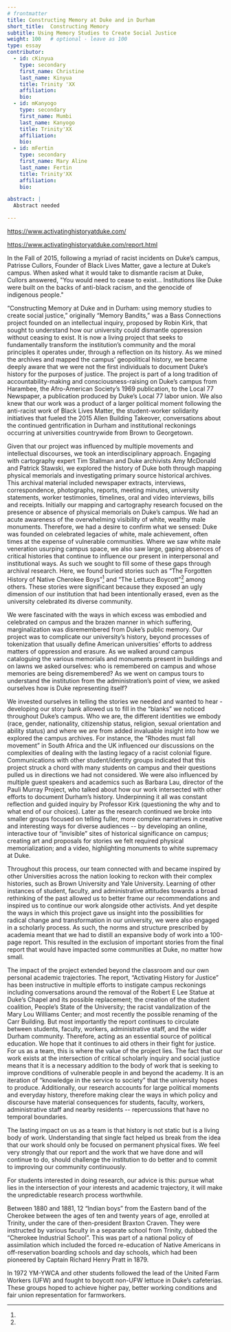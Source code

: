 ```yaml
---
# frontmatter
title: Constructing Memory at Duke and in Durham
short_title:  Constructing Memory
subtitle: Using Memory Studies to Create Social Justice
weight: 100   # optional - leave as 100
type: essay
contributor:
  - id: cKinyua
    type: secondary
    first_name: Christine
    last_name: Kinyua
    title: Trinity 'XX
    affiliation: 
    bio:
  - id: mKanyogo
    type: secondary
    first_name: Mumbi 
    last_name: Kanyogo
    title: Trinity'XX
    affiliation: 
    bio:
  - id: mFertin 
    type: secondary
    first_name: Mary Aline
    last_name: Fertin
    title: Trinity'XX
    affiliation: 
    bio: 

abstract: |
  Abstract needed

---
```

https://www.activatinghistoryatduke.com/

https://www.activatinghistoryatduke.com/report.html

In the Fall of 2015, following a myriad of racist incidents on Duke’s campus, Patrisse Cullors, Founder of Black Lives Matter, gave a lecture at Duke’s campus. When asked what it would take to dismantle racism at Duke, Cullors answered, "You would need to cease to exist… Institutions like Duke were built on the backs of anti-black racism, and the genocide of indigenous people." 

“Constructing Memory at Duke and in Durham: using memory studies to create social justice,” originally “Memory Bandits,” was a Bass Connections project founded on an intellectual inquiry, proposed by Robin Kirk, that sought to understand how our university could dismantle oppression without ceasing to exist. It is now a living project that seeks to fundamentally transform the institution’s community and the moral principles it operates under, through a reflection on its history. As we mined the archives and mapped the campus’ geopolitical history, we became deeply aware that we were not the first individuals to document Duke’s history for the purposes of justice. The project is part of a long tradition of accountability-making and consciousness-raising on Duke’s campus from Harambee, the Afro-American Society’s 1969 publication, to the Local 77 Newspaper, a publication produced by Duke’s Local 77 labor union. We also knew that our work was a product of a larger political moment following the anti-racist work of Black Lives Matter, the student-worker solidarity initiatives that fueled the 2015 Allen Building Takeover, conversations about the continued gentrification in Durham and institutional reckonings occurring at universities countrywide from Brown to Georgetown. 

Given that our project was influenced by multiple movements and intellectual discourses, we took an interdisciplinary approach. Engaging with cartography expert Tim Stallman and Duke archivists Amy McDonald and Patrick Stawski, we explored the history of Duke both through mapping physical memorials and investigating primary source historical archives. This archival material included newspaper extracts, interviews, correspondence, photographs, reports, meeting minutes, university statements, worker testimonies, timelines, oral and video interviews, bills and receipts. Initially our mapping and cartography research focused on the presence or absence of physical memorials on Duke’s campus. We had an acute awareness of the overwhelming visibility of white, wealthy male monuments. Therefore, we had a desire to confirm what we sensed: Duke was founded on celebrated legacies of white, male achievement, often times at the expense of vulnerable communities. Where we saw white male veneration usurping campus space, we also saw large, gaping absences of critical histories that continue to influence our present in interpersonal and institutional ways. As such we sought to fill some of these gaps through archival research. Here, we found buried stories such as “The Forgotten History of Native Cherokee Boys”[^1] and “The Lettuce Boycott”[^2] among others. These stories were significant because they exposed an ugly dimension of our institution that had been intentionally erased, even as the university celebrated its diverse community. 

We were fascinated with the ways in which excess was embodied and celebrated on campus and the brazen manner in which suffering, marginalization was disremembered from Duke’s public memory. Our project was to complicate our university’s history, beyond processes of tokenization that usually define American universities’ efforts to address matters of oppression and erasure. As we walked around campus cataloguing the various memorials and monuments present in buildings and on lawns we asked ourselves: who is remembered on campus and whose memories are being disremembered? As we went on campus tours to understand the institution from the administration’s point of view, we asked ourselves how is Duke representing itself? 

We invested ourselves in telling the stories we needed and wanted to hear - developing our story bank allowed us to fill in the “blanks” we noticed throughout Duke’s campus. Who we are, the different identities we embody (race, gender, nationality, citizenship status, religion, sexual orientation and ability status) and where we are from added invaluable insight into how we explored the campus archives. For instance, the “Rhodes must fall movement” in South Africa and the UK influenced our discussions on the complexities of dealing with the lasting legacy of a racist colonial figure. Communications with other student/identity groups indicated that this project struck a chord with many students on campus and their questions pulled us in directions we had not considered. We were also influenced by multiple guest speakers and academics such as Barbara Lau, director of the Pauli Murray Project, who talked about how our work intersected with other efforts to document Durham’s history. Underpinning it all was constant reflection and guided inquiry by Professor Kirk (questioning the why and to what end of our choices). Later as the research continued we broke into smaller groups focused on telling fuller, more complex narratives in creative and interesting ways for diverse audiences -- by developing an online, interactive tour of “invisible” sites of historical significance on campus; creating art and proposals for stories we felt required physical memorialization; and a video, highlighting monuments to white supremacy at Duke.

Throughout this process, our team connected with and became inspired by other Universities across the nation looking to reckon with their complex histories, such as Brown University and Yale University. Learning of other instances of student, faculty, and administrative attitudes towards a broad rethinking of the past allowed us to better frame our recommendations and inspired us to continue our work alongside other activists. And yet despite the ways in which this project gave us insight into the possibilities for radical change and transformation in our university, we were also engaged in a scholarly process. As such, the norms and structure prescribed by academia meant that we had to distill an expansive body of work into a 100-page report. This resulted in the exclusion of important stories from the final report that would have impacted some communities at Duke, no matter how small. 

The impact of the project extended beyond the classroom and our own personal academic trajectories. The report, “Activating History for Justice” has been instructive in multiple efforts to instigate campus reckonings including conversations around the removal of the Robert E Lee Statue at Duke’s Chapel and its possible replacement; the creation of the student coalition, People’s State of the University; the racist vandalization of the Mary Lou Williams Center; and most recently the possible renaming of the Carr Building. But most importantly the report continues to circulate between students, faculty, workers, administrative staff, and the wider Durham community. Therefore, acting as an essential source of political education. We hope that it continues to aid others in their fight for justice. For us as a team, this is where the value of the project lies. The fact that our work exists at the intersection of critical scholarly inquiry and social justice means that it is a necessary addition to the body of work that is seeking to improve conditions of vulnerable people in and beyond the academy. It is an iteration of “knowledge in the service to society” that the university hopes to produce. Additionally, our research accounts for large political moments and everyday history, therefore making clear the ways in which policy and discourse have material consequences for students, faculty, workers, administrative staff and nearby residents -- repercussions that have no temporal boundaries. 

The lasting impact on us as a team is that history is not static but is a living body of work. Understanding that single fact helped us break from the idea that our work should only be focused on permanent physical fixes. We feel very strongly that our report and the work that we have done and will continue to do, should challenge the institution to do better and to commit to improving our community continuously. 

For students interested in doing research, our advice is this: pursue what lies in the intersection of your interests and academic trajectory, it will make the unpredictable research process worthwhile.

[^1]:
  Between 1880 and 1881, 12 “Indian boys” from the Eastern band of the Cherokee between the ages of ten and twenty years of age, enrolled at Trinity, under the care of then-president Braxton Craven. They were instructed by various faculty in a separate school from Trinity, dubbed the “Cherokee Industrial School”. This was part of a national policy of assimilation which included the forced re-education of Native Americans in off-reservation boarding schools and day schools, which had been pioneered by Captain Richard Henry Pratt in 1879.

[^2]:
  In 1972 YM-YWCA and other students followed the lead of the United Farm Workers (UFW) and fought to boycott non-UFW lettuce in Duke’s cafeterias. These groups hoped to achieve higher pay, better working conditions and fair union representation for farmworkers.
